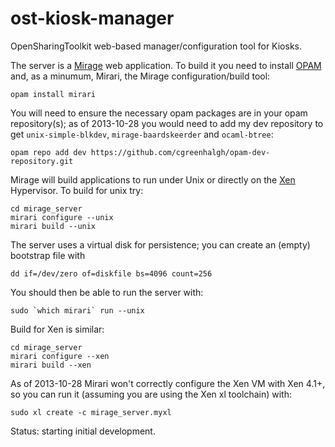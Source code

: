 ost-kiosk-manager
=================

OpenSharingToolkit web-based manager/configuration tool for Kiosks.

The server is a [Mirage](http://openmirage.org) web application. To build it you need to install [OPAM](http://opam.ocaml.org) and, as a minumum, Mirari, the Mirage configuration/build tool:

```
opam install mirari
```
You will need to ensure the necessary opam packages are in your opam repository(s); as of 2013-10-28 you would need to add my dev repository to get `unix-simple-blkdev`, `mirage-baardskeerder` and `ocaml-btree`:
```
opam repo add dev https://github.com/cgreenhalgh/opam-dev-repository.git
```

Mirage will build applications to run under Unix or directly on the [Xen](http://www.xenproject.org) Hypervisor. To build for unix try:
```
cd mirage_server
mirari configure --unix
mirari build --unix
```
The server uses a virtual disk for persistence; you can create an (empty) bootstrap file with 
```
dd if=/dev/zero of=diskfile bs=4096 count=256
```
You should then be able to run the server with:
```
sudo `which mirari` run --unix
```

Build for Xen is similar:
```
cd mirage_server
mirari configure --xen
mirari build --xen
```
As of 2013-10-28 Mirari won't correctly configure the Xen VM with Xen 4.1+, so you can run it (assuming you are using the Xen xl toolchain) with:
```
sudo xl create -c mirage_server.myxl
```

Status: starting initial development.
